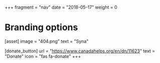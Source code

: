+++
fragment = "nav"
date = "2018-05-17"
weight = 0

# Branding options
[asset]
  image = "404.png"
  text = "Syna"

[donate_button]
  url = "https://www.canadahelps.org/en/dn/11623"
  text = "Donate"
  icon = "fas fa-donate"
+++
